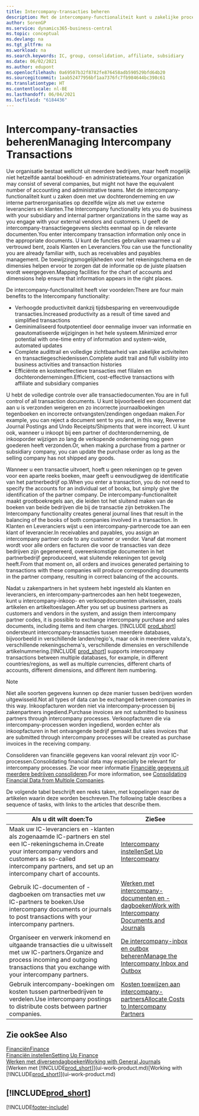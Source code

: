 ```yaml
---
title: Intercompany-transacties beheren
description: Met de intercompany-functionaliteit kunt u zakelijke processen en transacties tussen bedrijven binnen dezelfde organisatie vereenvoudigen.
author: SorenGP
ms.service: dynamics365-business-central
ms.topic: conceptual
ms.devlang: na
ms.tgt_pltfrm: na
ms.workload: na
ms.search.keywords: IC, group, consolidation, affiliate, subsidiary
ms.date: 06/02/2021
ms.author: edupont
ms.openlocfilehash: 0a69507b32f8782fe876458adb590529bfd64b20
ms.sourcegitcommit: 1aab52477956bf1aa7376fc7fb984644bc398c61
ms.translationtype: HT
ms.contentlocale: nl-BE
ms.lasthandoff: 06/04/2021
ms.locfileid: "6184436"
---
```

# <a name="managing-intercompany-transactions"></a><span data-ttu-id="72d78-103">Intercompany-transacties beheren</span><span class="sxs-lookup"><span data-stu-id="72d78-103">Managing Intercompany Transactions</span></span>

<span data-ttu-id="72d78-104">Uw organisatie bestaat wellicht uit meerdere bedrijven, maar heeft mogelijk niet hetzelfde aantal boekhoud- en administratieteams.</span><span class="sxs-lookup"><span data-stu-id="72d78-104">Your organization may consist of several companies, but might not have the equivalent number of accounting and administrative teams.</span></span> <span data-ttu-id="72d78-105">Met de intercompany-functionaliteit kunt u zaken doen met uw dochteronderneming en uw interne partnerorganisaties op dezelfde wijze als met uw externe leveranciers en klanten.</span><span class="sxs-lookup"><span data-stu-id="72d78-105">The Intercompany functionality lets you do business with your subsidiary and internal partner organizations in the same way as you engage with your external vendors and customers.</span></span> <span data-ttu-id="72d78-106">U geeft de intercompany-transactiegegevens slechts eenmaal op in de relevante documenten.</span><span class="sxs-lookup"><span data-stu-id="72d78-106">You enter intercompany transaction information only once in the appropriate documents.</span></span> <span data-ttu-id="72d78-107">U kunt de functies gebruiken waarmee u al vertrouwd bent, zoals Klanten en Leveranciers.</span><span class="sxs-lookup"><span data-stu-id="72d78-107">You can use the functionality you are already familiar with, such as receivables and payables management.</span></span> <span data-ttu-id="72d78-108">De toewijzingsmogelijkheden voor het rekeningschema en de dimensies helpen ervoor te zorgen dat de informatie op de juiste plaatsen wordt weergegeven.</span><span class="sxs-lookup"><span data-stu-id="72d78-108">Mapping facilities for the chart of accounts and dimensions help ensure that information appears in the right places.</span></span>  

<span data-ttu-id="72d78-109">De intercompany-functionaliteit heeft vier voordelen:</span><span class="sxs-lookup"><span data-stu-id="72d78-109">There are four main benefits to the Intercompany functionality:</span></span>  

- <span data-ttu-id="72d78-110">Verhoogde productiviteit dankzij tijdsbesparing en vereenvoudigde transacties.</span><span class="sxs-lookup"><span data-stu-id="72d78-110">Increased productivity as a result of time saved and simplified transactions</span></span>  
- <span data-ttu-id="72d78-111">Geminimaliseerd foutpotentieel door eenmalige invoer van informatie en geautomatiseerde wijzigingen in het hele systeem.</span><span class="sxs-lookup"><span data-stu-id="72d78-111">Minimized error potential with one-time entry of information and system-wide, automated updates</span></span>  
- <span data-ttu-id="72d78-112">Complete audittrail en volledige zichtbaarheid van zakelijke activiteiten en transactiegeschiedenissen.</span><span class="sxs-lookup"><span data-stu-id="72d78-112">Complete audit trail and full visibility into business activities and transaction histories</span></span>  
- <span data-ttu-id="72d78-113">Efficiënte en kosteneffectieve transacties met filialen en dochterondernemingen.</span><span class="sxs-lookup"><span data-stu-id="72d78-113">Efficient, cost-effective transactions with affiliate and subsidiary companies</span></span>  

<span data-ttu-id="72d78-114">U hebt de volledige controle over alle transactiedocumenten.</span><span class="sxs-lookup"><span data-stu-id="72d78-114">You are in full control of all transaction documents.</span></span> <span data-ttu-id="72d78-115">U kunt bijvoorbeeld een document dat aan u is verzonden weigeren en zo incorrecte journaalboekingen tegenboeken en incorrecte ontvangsten/zendingen ongedaan maken.</span><span class="sxs-lookup"><span data-stu-id="72d78-115">For example, you can reject a document sent to you and, in this way, Reverse Journal Postings and Undo Receipts/Shipments that were incorrect.</span></span> <span data-ttu-id="72d78-116">U kunt ook, wanneer u inkoopt bij een partner of dochteronderneming, de inkooporder wijzigen zo lang de verkopende onderneming nog geen goederen heeft verzonden.</span><span class="sxs-lookup"><span data-stu-id="72d78-116">Or, when making a purchase from a partner or subsidiary company, you can update the purchase order as long as the selling company has not shipped any goods.</span></span>  

<span data-ttu-id="72d78-117">Wanneer u een transactie uitvoert, hoeft u geen rekeningen op te geven voor een aparte reeks boeken, maar geeft u eenvoudigweg de identificatie van het partnerbedrijf op.</span><span class="sxs-lookup"><span data-stu-id="72d78-117">When you enter a transaction, you do not need to specify the accounts for an individual set of books, but simply give the identification of the partner company.</span></span> <span data-ttu-id="72d78-118">De intercompany-functionaliteit maakt grootboekregels aan, die leiden tot het sluitend maken van de boeken van beide bedrijven die bij de transactie zijn betrokken.</span><span class="sxs-lookup"><span data-stu-id="72d78-118">The Intercompany functionality creates general journal lines that result in the balancing of the books of both companies involved in a transaction.</span></span> <span data-ttu-id="72d78-119">In Klanten en Leveranciers wijst u een intercompany-partnercode toe aan een klant of leverancier.</span><span class="sxs-lookup"><span data-stu-id="72d78-119">In receivables and payables, you assign an intercompany partner code to any customer or vendor.</span></span> <span data-ttu-id="72d78-120">Vanaf dat moment wordt voor alle orders en facturen die voor de transacties van deze bedrijven zijn gegenereerd, overeenkomstige documenten in het partnerbedrijf geproduceerd, wat sluitende rekeningen tot gevolg heeft.</span><span class="sxs-lookup"><span data-stu-id="72d78-120">From that moment on, all orders and invoices generated pertaining to transactions with these companies will produce corresponding documents in the partner company, resulting in correct balancing of the accounts.</span></span>  

<span data-ttu-id="72d78-121">Nadat u zakenpartners in het systeem hebt ingesteld als klanten en leveranciers, en intercompany-partnercodes aan hen hebt toegewezen, kunt u intercompany-inkoop- en verkoopdocumenten uitwisselen, zoals artikelen en artikeltoeslagen.</span><span class="sxs-lookup"><span data-stu-id="72d78-121">After you set up business partners as customers and vendors in the system, and assign them intercompany partner codes, it is possible to exchange intercompany purchase and sales documents, including items and item charges.</span></span> <span data-ttu-id="72d78-122">[!INCLUDE [prod_short](includes/prod_short.md)] ondersteunt intercompany-transacties tussen meerdere databases, bijvoorbeeld in verschillende landen/regio's, maar ook in meerdere valuta's, verschillende rekeningschema's, verschillende dimensies en verschillende artikelnummering.</span><span class="sxs-lookup"><span data-stu-id="72d78-122">[!INCLUDE [prod_short](includes/prod_short.md)] supports intercompany transactions between multiple databases, for example, in different countries/regions, as well as multiple currencies, different charts of accounts, different dimensions, and different item numbering.</span></span>  

> [!NOTE]
> <span data-ttu-id="72d78-123">Niet alle soorten gegevens kunnen op deze manier tussen bedrijven worden uitgewisseld.</span><span class="sxs-lookup"><span data-stu-id="72d78-123">Not all types of data can be exchanged between companies in this way.</span></span> <span data-ttu-id="72d78-124">Inkoopfacturen worden niet via intercompany-processen bij zakenpartners ingediend.</span><span class="sxs-lookup"><span data-stu-id="72d78-124">Purchase invoices are not submitted to business partners through intercompany processes.</span></span> <span data-ttu-id="72d78-125">Verkoopfacturen die via intercompany-processen worden ingediend, worden echter als inkoopfacturen in het ontvangende bedrijf gemaakt.</span><span class="sxs-lookup"><span data-stu-id="72d78-125">But sales invoices that are submitted through intercompany processes will be created as purchase invoices in the receiving company.</span></span>

<span data-ttu-id="72d78-126">Consolideren van financiële gegevens kan vooral relevant zijn voor IC-processen.</span><span class="sxs-lookup"><span data-stu-id="72d78-126">Consolidating financial data may especially be relevant for intercompany processes.</span></span> <span data-ttu-id="72d78-127">Zie voor meer informatie [Financiële gegevens uit meerdere bedrijven consolideren](finance-consolidated-company-reporting.md).</span><span class="sxs-lookup"><span data-stu-id="72d78-127">For more information, see [Consolidating Financial Data from Multiple Companies](finance-consolidated-company-reporting.md).</span></span>

<span data-ttu-id="72d78-128">De volgende tabel beschrijft een reeks taken, met koppelingen naar de artikelen waarin deze worden beschreven.</span><span class="sxs-lookup"><span data-stu-id="72d78-128">The following table describes a sequence of tasks, with links to the articles that describe them.</span></span>

|<span data-ttu-id="72d78-129">Als u dit wilt doen:</span><span class="sxs-lookup"><span data-stu-id="72d78-129">To</span></span> |<span data-ttu-id="72d78-130">Zie</span><span class="sxs-lookup"><span data-stu-id="72d78-130">See</span></span>|
|---|---|
|<span data-ttu-id="72d78-131">Maak uw IC-leveranciers en -klanten als zogenaamde IC-partners en stel een IC-rekeningschema in.</span><span class="sxs-lookup"><span data-stu-id="72d78-131">Create your intercompany vendors and customers as so-called intercompany partners, and set up an intercompany chart of accounts.</span></span>|[<span data-ttu-id="72d78-132">Intercompany instellen</span><span class="sxs-lookup"><span data-stu-id="72d78-132">Set Up Intercompany</span></span>](intercompany-how-setup.md)|
|<span data-ttu-id="72d78-133">Gebruik IC-documenten of -dagboeken om transacties met uw IC-partners te boeken.</span><span class="sxs-lookup"><span data-stu-id="72d78-133">Use intercompany documents or journals to post transactions with your intercompany partners.</span></span>|[<span data-ttu-id="72d78-134">Werken met intercompany-documenten en -dagboeken</span><span class="sxs-lookup"><span data-stu-id="72d78-134">Work with Intercompany Documents and Journals</span></span>](intercompany-how-work-documents-journals.md)|
|<span data-ttu-id="72d78-135">Organiseer en verwerk inkomend en uitgaande transacties die u uitwisselt met uw IC-partners.</span><span class="sxs-lookup"><span data-stu-id="72d78-135">Organize and process incoming and outgoing transactions that you exchange with your intercompany partners.</span></span>|[<span data-ttu-id="72d78-136">De intercompany-inbox en outbox beheren</span><span class="sxs-lookup"><span data-stu-id="72d78-136">Manage the Intercompany Inbox and Outbox</span></span>](intercompany-how-manage-intercompany-inbox.md)|
|<span data-ttu-id="72d78-137">Gebruik intercompany-boekingen om kosten tussen partnerbedrijven te verdelen.</span><span class="sxs-lookup"><span data-stu-id="72d78-137">Use intercompany postings to distribute costs between partner companies.</span></span>|[<span data-ttu-id="72d78-138">Kosten toewijzen aan intercompany-partners</span><span class="sxs-lookup"><span data-stu-id="72d78-138">Allocate Costs to Intercompany Partners</span></span>](intercompany-allocate-costs.md)|

## <a name="see-also"></a><span data-ttu-id="72d78-139">Zie ook</span><span class="sxs-lookup"><span data-stu-id="72d78-139">See Also</span></span>

[<span data-ttu-id="72d78-140">Financiën</span><span class="sxs-lookup"><span data-stu-id="72d78-140">Finance</span></span>](finance.md)  
[<span data-ttu-id="72d78-141">Financiën instellen</span><span class="sxs-lookup"><span data-stu-id="72d78-141">Setting Up Finance</span></span>](finance-setup-finance.md)  
[<span data-ttu-id="72d78-142">Werken met diversendagboeken</span><span class="sxs-lookup"><span data-stu-id="72d78-142">Working with General Journals</span></span>](ui-work-general-journals.md)  
<span data-ttu-id="72d78-143">[Werken met [!INCLUDE[prod_short](includes/prod_short.md)]](ui-work-product.md)</span><span class="sxs-lookup"><span data-stu-id="72d78-143">[Working with [!INCLUDE[prod_short](includes/prod_short.md)]](ui-work-product.md)</span></span>

## [!INCLUDE[prod_short](includes/free_trial_md.md)]  


[!INCLUDE[footer-include](includes/footer-banner.md)]